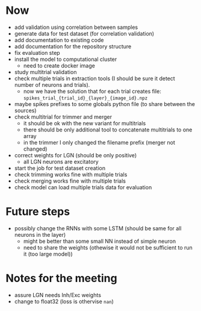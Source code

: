 # Now
- add validation using correlation between samples
- generate data for test dataset (for correlation validation)
- add documentation to existing code
- add documentation for the repository structure
- fix evaluation step
- install the model to computational cluster
    - need to create docker image
- study multitrial validation
- check multiple trials in extraction tools (I should be sure it detect number of neurons and trials).
    - now we have the solution that for each trial creates file:
        `spikes_trial_{trial_id}_{layer}_{image_id}.npz`
- maybe spikes prefixes to some globals python file (to share between the sources)
- check multitrial for trimmer and merger
    - it should be ok with the new variant for multitrials
    - there should be only additional tool to concatenate multitrials to one array
    - in the trimmer I only changed the filename prefix (merger not changed)
- correct weights for LGN (should be only positive)
    - all LGN neurons are excitatory
- start the job for test dataset creation
- check trimming works fine with multiple trials
- check merging works fine with multiple trials
- check model can load multiple trials data for evaluation

# Future steps
- possibly change the RNNs with some LSTM (should be same for all neurons in the layer)
    - might be better than some small NN instead of simple neuron
    - need to share the weights (othewise it would not be sufficient to run it (too large model))


# Notes for the meeting
- assure LGN needs Inh/Exc weights
- change to float32 (loss is othervise `nan`)